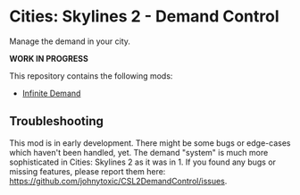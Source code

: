 # Cities: Skylines 2 - Demand Control
Manage the demand in your city.

**WORK IN PROGRESS**

This repository contains the following mods:
- [Infinite Demand](./InfiniteDemand/)

## Troubleshooting
This mod is in early development. There might be some bugs or edge-cases which haven't been handled, yet. The demand "system" is much more sophisticated in Cities: Skylines 2 as it was in 1. If you found any bugs or missing features, please report them here: https://github.com/johnytoxic/CSL2DemandControl/issues.
